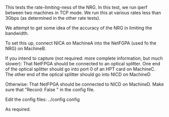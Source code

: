 This tests the rate-limiting-ness of the NRG.  In this test,
we run iperf between two machines in TCP mode.  We run this
at various rates less than 3Gbps (as determined in the other
rate tests).

We attempt to get some idea of the accuracy of the NRG in limiting
the bandwidth.

To set this up, connect NICA on MachineA into the NetFGPA (used fo the NRG) on MachineB. 

If you intend  to capture (not required: more complete information, but much slower):
	That NetFPGA should be connected to an optical splitter.
	One end of the optical splitter should go into port 0 of an HPT card on MachineC.  The other end of the optical splitter should go into NICD on MachineD

Otherwise:
	That NetFPGA should be connected to NICD on MachineD.
	Make sure that "Record: False " in the config file.

Edit the config files:
	../config
	config

As required.
